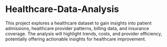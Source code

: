 # Healthcare-Data-Analysis
This project explores a healthcare dataset to gain insights into patient admissions, healthcare provider patterns, billing data, and insurance coverage. The analysis will highlight trends, costs, and provider efficiency, potentially offering actionable insights for healthcare improvement.
